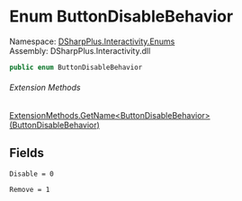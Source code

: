 # Enum ButtonDisableBehavior

Namespace: [DSharpPlus.Interactivity.Enums](DSharpPlus.Interactivity.Enums.md)  
Assembly: DSharpPlus.Interactivity.dll

```csharp
public enum ButtonDisableBehavior
```

###### Extension Methods

[ExtensionMethods.GetName<ButtonDisableBehavior\>\(ButtonDisableBehavior\)](DSharpPlus.SlashCommands.ExtensionMethods.md\#DSharpPlus\_SlashCommands\_ExtensionMethods\_GetName\_\_1\_\_\_0\_)

## Fields

`Disable = 0` 

`Remove = 1` 

